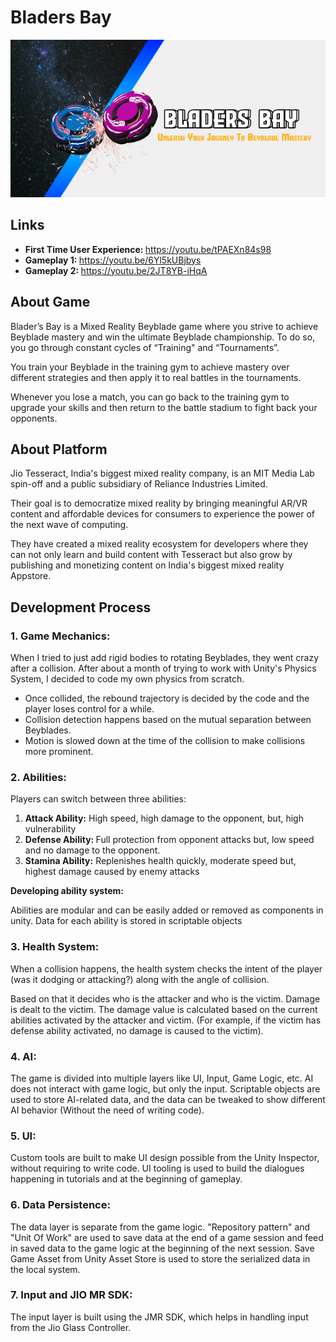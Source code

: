  <h1>Bladers Bay</h1>
 
<img src = "bladers-bay-thumbnail.png">

<h2>Links</h2>   
<ul>
    <li><strong>First Time User Experience: </strong><a href="https://youtu.be/tPAEXn84s98">https://youtu.be/tPAEXn84s98</a></strong></li>
    <li><strong>Gameplay 1: </strong><a href="https://youtu.be/6Yl5kUBjbys">https://youtu.be/6Yl5kUBjbys</a></strong></li>
    <li><strong>Gameplay 2: </strong><a href="https://youtu.be/2JT8YB-iHqA">https://youtu.be/2JT8YB-iHqA</a></strong></li>
</ul>
<h2>About Game</h2>

<p>Blader’s Bay is a Mixed Reality Beyblade game where you strive to achieve Beyblade mastery and win the ultimate Beyblade championship. To do so, you go through constant cycles of “Training" and “Tournaments”.</p>

<p>You train your Beyblade in the training gym to achieve mastery over different strategies and then apply it to real battles in the tournaments.</p>

<p>Whenever you lose a match, you can go back to the training gym to upgrade your skills and then return to the battle stadium to fight back your opponents.
</p>

<h2>About Platform
</h2>
<p>Jio Tesseract, India's biggest mixed reality company, is an MIT Media Lab spin-off and a public subsidiary of Reliance Industries Limited.
</p>
<p>Their goal is to democratize mixed reality by bringing meaningful AR/VR content and affordable devices for consumers to experience the power of the next wave of computing.
</p>
<p>They have created a mixed reality ecosystem for developers where they can not only learn and build content with Tesseract but also grow by publishing and monetizing content on India's biggest mixed reality Appstore.
</p>

<h2>Development Process
</h2>

<h3>1. Game Mechanics: </h3>

<p>When I tried to just add rigid bodies to rotating Beyblades, they went crazy after a collision. After about a month of trying to work with Unity's Physics System, I decided to code my own physics from scratch.
</p>

<ul>
    <li>Once collided, the rebound trajectory is decided by the code and the player loses control for a while.
    </li>

<li>
Collision detection happens based on the mutual separation between Beyblades.
</li>
<li>Motion is slowed down at the time of the collision to make collisions more prominent.
</li>
</ul>

<h3>2. Abilities:
</h3>
<p>Players can switch between three abilities:</p>
<ol>
    <li><strong>Attack Ability:</strong> High speed, high damage to the opponent, but, high vulnerability</li>
    <li><strong>Defense Ability: </strong> Full protection from opponent attacks but, low speed and no damage to the opponent.</li>
    <li>
<strong>Stamina Ability:</strong> Replenishes health quickly, moderate speed but, highest damage caused by enemy attacks</li>
</ol>

<strong>Developing ability system:</strong>

<p>Abilities are modular and can be easily added or removed as components in unity. Data for each ability is stored in scriptable objects
</p>

<h3>3. Health System:
</h3>

<p>When a collision happens, the health system checks the intent of the player (was it dodging or attacking?) along with the angle of collision. 
</p>
<p>Based on that it decides who is the attacker and who is the victim. Damage is dealt to the victim. The damage value is calculated based on the current abilities activated by the attacker and victim. (For example, if the victim has defense ability activated, no damage is caused to the victim).
</p>

<h3>4. AI:
</h3>

<p>The game is divided into multiple layers like UI, Input, Game Logic, etc. AI does not interact with game logic, but only the input. Scriptable objects are used to store AI-related data, and the data can be tweaked to show different AI behavior (Without the need of writing code).
</p>


<h3>5. UI:
</h3>

<p>Custom tools are built to make UI design possible from the Unity Inspector, without requiring to write code. UI tooling is used to build the dialogues happening in tutorials and at the beginning of gameplay.
</p>

<h3>6. Data Persistence:
</h3>


<p>The data layer is separate from the game logic. "Repository pattern" and "Unit Of Work" are used to save data at the end of a game session and feed in saved data to the game logic at the beginning of the next session. Save Game Asset from Unity Asset Store is used to store the serialized data in the local system.
</p>

<h3>7. Input and JIO MR SDK:
</h3>
<p>The input layer is built using the JMR SDK, which helps in handling input from the Jio Glass Controller.
</p>
